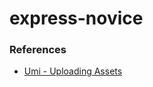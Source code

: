 # express-novice

### References
- [Umi - Uploading Assets](https://developers.metaplex.com/umi/storage)


